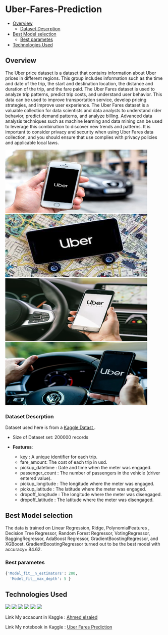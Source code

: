 # Uber-Fares-Prediction
          
  - [Overview](#overview)
    - [Dataset Descrption](#dataset-descrption)
  - [Best Model selection](#best-model-selection)
    - [Best parametes](#best-parametes)
  - [Technologies Used](#technologies-used)


## Overview
The Uber price dataset is a dataset that contains information about Uber prices in different regions. This group includes information such as the time and date of the trip, the start and destination location, the distance and duration of the trip, and the fare paid.
The Uber Fares dataset is used to analyze trip patterns, predict trip costs, and understand user behavior. This data can be used to improve transportation service, develop pricing strategies, and improve user experience.
The Uber Fares dataset is a valuable collection for data scientists and data analysts to understand rider behavior, predict demand patterns, and analyze billing. Advanced data analysis techniques such as machine learning and data mining can be used to leverage this combination to discover new trends and patterns.
It is important to consider privacy and security when using Uber Fares data collection, and you should ensure that use complies with privacy policies and applicable local laws.

<img src = "https://github.com/ahmedsaeed620/CodeClauseInternship_Uber-Fares-Prediction/blob/main/Images/TAL-uber-screen-car-UBERHOLIDAY1122-50314d4bd42e4316bec881419eab2d3d.jpg" width = 450 height = 200/> <img src = "https://github.com/ahmedsaeed620/CodeClauseInternship_Uber-Fares-Prediction/blob/main/Images/download.jpg" width = 450 height = 200/>
<img src = "https://github.com/ahmedsaeed620/CodeClauseInternship_Uber-Fares-Prediction/blob/main/Images/uber.webp" width = 450 height = 200/> <img src = "https://github.com/ahmedsaeed620/CodeClauseInternship_Uber-Fares-Prediction/blob/main/Images/Uber-driver-holds-smartphone-in-car.webp" width = 450 height = 200/>

### Dataset Descrption

Dataset used here is from a [Kaggle Datast ](https://www.kaggle.com/datasets/yasserh/uber-fares-dataset). 

* Size of Dataset set: 200000 records
  
* **Features**: 
  - key : A unique identifier for each trip. 
  - fare_amount: The cost of each trip in usd. 
  - pickup_datetime : Date and time when the meter was engaged. 
  - passenger_count : The number of passengers in the vehicle (driver entered value). 
  - pickup_longitude : The longitude where the meter was engaged. 
  - pickup_latitude : The latitude where the meter was engaged. 
  - dropoff_longitude : The longitude where the meter was disengaged. 
  - dropoff_latitude : The latitude where the meter was disengaged. 
  
## Best Model selection

The data is trained on Linear Regression, Ridge, PolynomialFeatures , Decision Tree Regressor, Random Forest Regressor, VotingRegressor, BaggingRegressor, AdaBoost Regressor, GradientBoostingRegressor, and XGBoost. GradientBoostingRegressor turned out to be the best model with accuracy= 84.62.


### Best parametes

``` python
{'Model_fit__n_estimators': 200,
  'Model_fit__max_depth': 5 }
```

## Technologies Used

[![](https://img.shields.io/badge/Python-FFD43B?style=for-the-badge&logo=python&logoColor=darkgreen)](https://www.python.org)
[![](https://img.shields.io/badge/scikit_learn-F7931E?style=for-the-badge&logo=scikit-learn&logoColor=white)](https://scikit-learn.org/stable/)
[![](https://img.shields.io/badge/Numpy-777BB4?style=for-the-badge&logo=numpy&logoColor=white)](https://numpy.org) 
[![](https://img.shields.io/badge/Pandas-2C2D72?style=for-the-badge&logo=pandas&logoColor=white)](https://pandas.pydata.org)
[![](https://img.shields.io/badge/Plotly-239120?style=for-the-badge&logo=plotly&logoColor=white)](https://plotly.com) 
[![](https://img.shields.io/badge/conda-342B029.svg?&style=for-the-badge&logo=anaconda&logoColor=white)](https://www.anaconda.com)


Link My accaount in Kaggle : [Ahmed elsaied](https://www.kaggle.com/ahmedsaied3122)

Link My notebook in Kaggle : [Uber Fares Prediction](https://www.kaggle.com/code/ahmedsaied3122/uber-fares-prediction/notebook)







